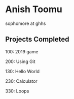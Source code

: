 # Anish Toomu

sophomore at ghhs

## Projects Completed

100: 2019 game

200: Using Git

130: Hello World

230: Calculator

330: Loops